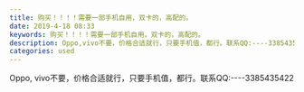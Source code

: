 ```yaml
---
title: 购买！！！！需要一部手机自用，双卡的，高配的。
date: 2019-4-18 08:33
keywords: 购买！！！！需要一部手机自用，双卡的，高配的。
description: Oppo,vivo不要，价格合适就行，只要手机值，都行。联系QQ:----3385435422
categories: used
---
```

<td class="t_f" id="postmessage_3535593">

Oppo, vivo不要，价格合适就行，只要手机值，都行。联系QQ:----3385435422</td>

